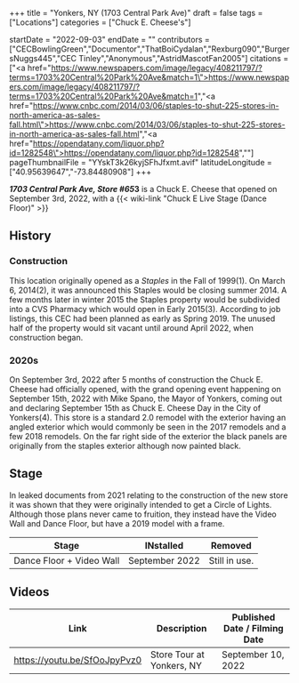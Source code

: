 +++
title = "Yonkers, NY (1703 Central Park Ave)"
draft = false
tags = ["Locations"]
categories = ["Chuck E. Cheese's"]


startDate = "2022-09-03"
endDate = ""
contributors = ["CECBowlingGreen","Documentor","ThatBoiCydalan","Rexburg090","BurgersNuggs445","CEC Tinley","Anonymous","AstridMascotFan2005"]
citations = ["<a href=\"https://www.newspapers.com/image/legacy/408211797/?terms=1703%20Central%20Park%20Ave&match=1\">https://www.newspapers.com/image/legacy/408211797/?terms=1703%20Central%20Park%20Ave&match=1</a>","<a href=\"https://www.cnbc.com/2014/03/06/staples-to-shut-225-stores-in-north-america-as-sales-fall.html\">https://www.cnbc.com/2014/03/06/staples-to-shut-225-stores-in-north-america-as-sales-fall.html</a>","<a href=\"https://opendatany.com/liquor.php?id=1282548\">https://opendatany.com/liquor.php?id=1282548</a>","<ref></ref>"]
pageThumbnailFile = "YYskT3k26kyjSFhJfxmt.avif"
latitudeLongitude = ["40.95639647","-73.84480908"]
+++

***1703 Central Park Ave, Store #65*3** is a Chuck E. Cheese that opened on September 3rd, 2022, with a {{< wiki-link "Chuck E Live Stage (Dance Floor)" >}}

## History

### Construction

This location originally opened as a *Staples* in the Fall of 1999(1). On March 6, 2014(2), it was announced this Staples would be closing summer 2014. A few months later in winter 2015 the Staples property would be subdivided into a CVS Pharmacy which would open in Early 2015(3). According to job listings, this CEC had been planned as early as Spring 2019. The unused half of the property would sit vacant until around April 2022, when construction began.

### 2020s

On September 3rd, 2022 after 5 months of construction the Chuck E. Cheese had officially opened, with the grand opening event happening on September 15th, 2022 with Mike Spano, the Mayor of Yonkers, coming out and declaring September 15th as Chuck E. Cheese Day in the City of Yonkers(4). This store is a standard 2.0 remodel with the exterior having an angled exterior which would commonly be seen in the 2017 remodels and a few 2018 remodels. On the far right side of the exterior the black panels are originally from the staples exterior although now painted black.

## Stage

In leaked documents from 2021 relating to the construction of the new store it was shown that they were originally intended to get a Circle of Lights. Although those plans never came to fruition, they instead have the Video Wall and Dance Floor, but have a 2019 model with a frame.

| Stage                    | INstalled      | Removed       |
|--------------------------|----------------|---------------|
| Dance Floor + Video Wall | September 2022 | Still in use. |

## Videos

| Link                         | Description               | Published Date / Filming Date |
|------------------------------|---------------------------|-------------------------------|
| https://youtu.be/SfOoJpyPvz0 | Store Tour at Yonkers, NY | September 10, 2022            |